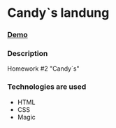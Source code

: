 # Candy`s landung

### [Demo](https://jukachu.github.io/candys_landing2/src/index.html)

### Description

Homework #2 "Candy`s"

### Technologies are used

- HTML
- CSS
- Magic
 
